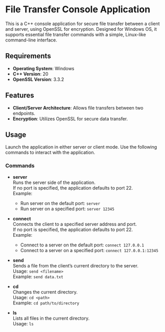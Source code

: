 # File Transfer Console Application

This is a C++ console application for secure file transfer between a client and server, using OpenSSL for encryption. Designed for Windows OS, it supports essential file transfer commands with a simple, Linux-like command-line interface.

## Requirements
- **Operating System**: Windows
- **C++ Version**: 20
- **OpenSSL Version**: 3.3.2

## Features
- **Client/Server Architecture**: Allows file transfers between two endpoints.
- **Encryption**: Utilizes OpenSSL for secure data transfer.

## Usage
Launch the application in either server or client mode. Use the following commands to interact with the application.

### Commands

- **server**  
  Runs the server side of the application.  
  If no port is specified, the application defaults to port 22.  
  Example:  
  - Run server on the default port: `server`
  - Run server on a specified port: `server 12345`

- **connect**  
  Connects the client to a specified server address and port.  
  If no port is specified, the application defaults to port 22.  
  Example:  
  - Connect to a server on the default port: `connect 127.0.0.1`
  - Connect to a server on a specified port: `connect 127.0.0.1:12345`

- **send**  
  Sends a file from the client’s current directory to the server.  
  Usage: `send <filename>`  
  Example: `send data.txt`

- **cd**  
  Changes the current directory.  
  Usage: `cd <path>`  
  Example: `cd path/to/directory`

- **ls**  
  Lists all files in the current directory.  
  Usage: `ls`

